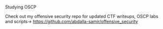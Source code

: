 Studying OSCP

Check out my offensive security repo for updated CTF writeups, OSCP labs and scripts-> https://github.com/abdalla-samir/offensive_security
